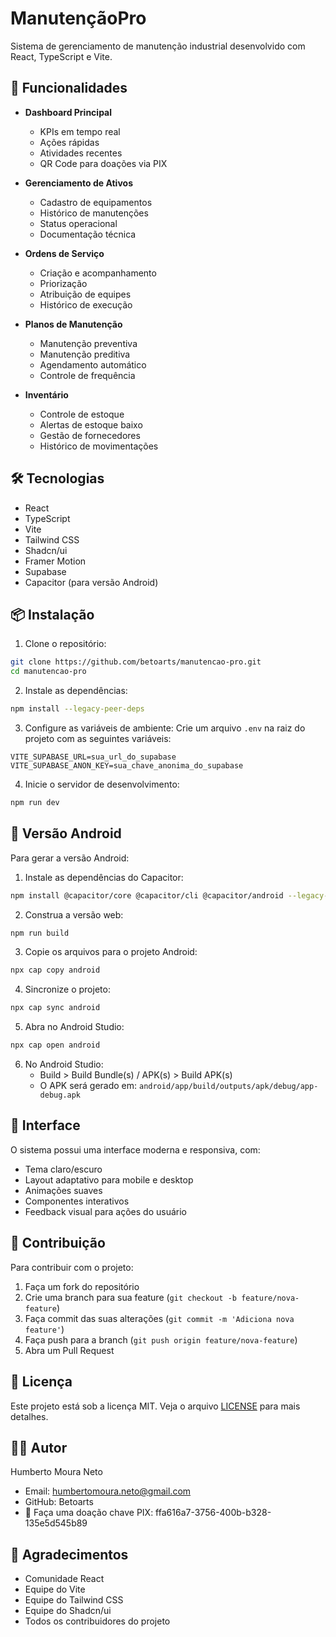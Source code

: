 # ManutençãoPro

Sistema de gerenciamento de manutenção industrial desenvolvido com React, TypeScript e Vite.

## 🚀 Funcionalidades

- **Dashboard Principal**

  - KPIs em tempo real
  - Ações rápidas
  - Atividades recentes
  - QR Code para doações via PIX

- **Gerenciamento de Ativos**

  - Cadastro de equipamentos
  - Histórico de manutenções
  - Status operacional
  - Documentação técnica

- **Ordens de Serviço**

  - Criação e acompanhamento
  - Priorização
  - Atribuição de equipes
  - Histórico de execução

- **Planos de Manutenção**

  - Manutenção preventiva
  - Manutenção preditiva
  - Agendamento automático
  - Controle de frequência

- **Inventário**
  - Controle de estoque
  - Alertas de estoque baixo
  - Gestão de fornecedores
  - Histórico de movimentações

## 🛠️ Tecnologias

- React
- TypeScript
- Vite
- Tailwind CSS
- Shadcn/ui
- Framer Motion
- Supabase
- Capacitor (para versão Android)

## 📦 Instalação

1. Clone o repositório:

```bash
git clone https://github.com/betoarts/manutencao-pro.git
cd manutencao-pro
```

2. Instale as dependências:

```bash
npm install --legacy-peer-deps
```

3. Configure as variáveis de ambiente:
   Crie um arquivo `.env` na raiz do projeto com as seguintes variáveis:

```env
VITE_SUPABASE_URL=sua_url_do_supabase
VITE_SUPABASE_ANON_KEY=sua_chave_anonima_do_supabase
```

4. Inicie o servidor de desenvolvimento:

```bash
npm run dev
```

## 📱 Versão Android

Para gerar a versão Android:

1. Instale as dependências do Capacitor:

```bash
npm install @capacitor/core @capacitor/cli @capacitor/android --legacy-peer-deps
```

2. Construa a versão web:

```bash
npm run build
```

3. Copie os arquivos para o projeto Android:

```bash
npx cap copy android
```

4. Sincronize o projeto:

```bash
npx cap sync android
```

5. Abra no Android Studio:

```bash
npx cap open android
```

6. No Android Studio:
   - Build > Build Bundle(s) / APK(s) > Build APK(s)
   - O APK será gerado em: `android/app/build/outputs/apk/debug/app-debug.apk`

## 🎨 Interface

O sistema possui uma interface moderna e responsiva, com:

- Tema claro/escuro
- Layout adaptativo para mobile e desktop
- Animações suaves
- Componentes interativos
- Feedback visual para ações do usuário

## 🤝 Contribuição

Para contribuir com o projeto:

1. Faça um fork do repositório
2. Crie uma branch para sua feature (`git checkout -b feature/nova-feature`)
3. Faça commit das suas alterações (`git commit -m 'Adiciona nova feature'`)
4. Faça push para a branch (`git push origin feature/nova-feature`)
5. Abra um Pull Request

## 📄 Licença

Este projeto está sob a licença MIT. Veja o arquivo [LICENSE](LICENSE) para mais detalhes.

## 👨‍💻 Autor

Humberto Moura Neto

- Email: humbertomoura.neto@gmail.com
- GitHub: Betoarts
- 💟 Faça uma doação chave PIX: ffa616a7-3756-400b-b328-135e5d545b89

## 🙏 Agradecimentos

- Comunidade React
- Equipe do Vite
- Equipe do Tailwind CSS
- Equipe do Shadcn/ui
- Todos os contribuidores do projeto
